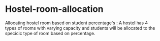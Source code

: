 # Hostel-room-allocation
 Allocating hostel room based on student percentage's  :
 A hostel has 4 types of rooms with varying capacity and students will be allocated to the specicic type of room based on percentage.
